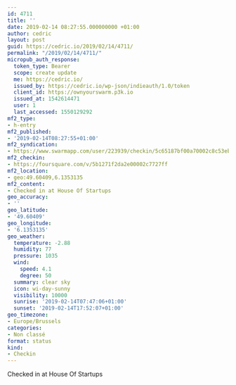 ```yaml
---
id: 4711
title: ''
date: 2019-02-14 08:27:55.000000000 +01:00
author: cedric
layout: post
guid: https://cedric.io/2019/02/14/4711/
permalink: "/2019/02/14/4711/"
micropub_auth_response:
  token_type: Bearer
  scope: create update
  me: https://cedric.io/
  issued_by: https://cedric.io/wp-json/indieauth/1.0/token
  client_id: https://ownyourswarm.p3k.io
  issued_at: 1542614471
  user: 1
  last_accessed: 1550129292
mf2_type:
- h-entry
mf2_published:
- '2019-02-14T08:27:55+01:00'
mf2_syndication:
- https://www.swarmapp.com/user/223939/checkin/5c65187bf00a70002c8c53eb
mf2_checkin:
- https://foursquare.com/v/5b1271f2da2e00002c7727ff
mf2_location:
- geo:49.60409,6.1353135
mf2_content:
- Checked in at House Of Startups
geo_accuracy:
- ''
geo_latitude:
- '49.60409'
geo_longitude:
- '6.1353135'
geo_weather:
  temperature: -2.88
  humidity: 77
  pressure: 1035
  wind:
    speed: 4.1
    degree: 50
  summary: clear sky
  icon: wi-day-sunny
  visibility: 10000
  sunrise: '2019-02-14T07:47:06+01:00'
  sunset: '2019-02-14T17:52:07+01:00'
geo_timezone:
- Europe/Brussels
categories:
- Non classé
format: status
kind:
- Checkin
---
```

Checked in at House Of Startups